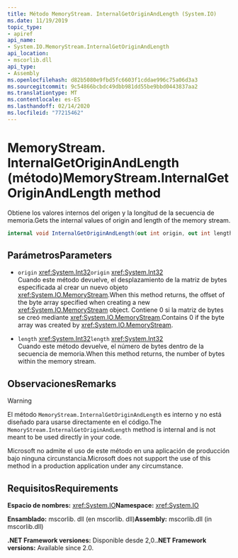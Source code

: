 ```yaml
---
title: Método MemoryStream. InternalGetOriginAndLength (System.IO)
ms.date: 11/19/2019
topic_type:
- apiref
api_name:
- System.IO.MemoryStream.InternalGetOriginAndLength
api_location:
- mscorlib.dll
api_type:
- Assembly
ms.openlocfilehash: d82b5080e9fbd5fc6603f1cddae996c75a06d3a3
ms.sourcegitcommit: 9c54866bcbdc49dbb981dd55be9bbd0443837aa2
ms.translationtype: MT
ms.contentlocale: es-ES
ms.lasthandoff: 02/14/2020
ms.locfileid: "77215462"
---
```

# <a name="memorystreaminternalgetoriginandlength-method"></a><span data-ttu-id="c5ba9-102">MemoryStream. InternalGetOriginAndLength (método)</span><span class="sxs-lookup"><span data-stu-id="c5ba9-102">MemoryStream.InternalGetOriginAndLength method</span></span>

<span data-ttu-id="c5ba9-103">Obtiene los valores internos del origen y la longitud de la secuencia de memoria.</span><span class="sxs-lookup"><span data-stu-id="c5ba9-103">Gets the internal values of origin and length of the memory stream.</span></span>

```csharp
internal void InternalGetOriginAndLength(out int origin, out int length)
```

## <a name="parameters"></a><span data-ttu-id="c5ba9-104">Parámetros</span><span class="sxs-lookup"><span data-stu-id="c5ba9-104">Parameters</span></span>

- <span data-ttu-id="c5ba9-105">`origin` <xref:System.Int32></span><span class="sxs-lookup"><span data-stu-id="c5ba9-105">`origin` <xref:System.Int32></span></span>\
  <span data-ttu-id="c5ba9-106">Cuando este método devuelve, el desplazamiento de la matriz de bytes especificada al crear un nuevo objeto <xref:System.IO.MemoryStream>.</span><span class="sxs-lookup"><span data-stu-id="c5ba9-106">When this method returns, the offset of the byte array specified when creating a new <xref:System.IO.MemoryStream> object.</span></span> <span data-ttu-id="c5ba9-107">Contiene 0 si la matriz de bytes se creó mediante <xref:System.IO.MemoryStream>.</span><span class="sxs-lookup"><span data-stu-id="c5ba9-107">Contains 0 if the byte array was created by <xref:System.IO.MemoryStream>.</span></span>

- <span data-ttu-id="c5ba9-108">`length` <xref:System.Int32></span><span class="sxs-lookup"><span data-stu-id="c5ba9-108">`length` <xref:System.Int32></span></span>\
  <span data-ttu-id="c5ba9-109">Cuando este método devuelve, el número de bytes dentro de la secuencia de memoria.</span><span class="sxs-lookup"><span data-stu-id="c5ba9-109">When this method returns, the number of bytes within the memory stream.</span></span>

## <a name="remarks"></a><span data-ttu-id="c5ba9-110">Observaciones</span><span class="sxs-lookup"><span data-stu-id="c5ba9-110">Remarks</span></span>

> [!WARNING]
> <span data-ttu-id="c5ba9-111">El método `MemoryStream.InternalGetOriginAndLength` es interno y no está diseñado para usarse directamente en el código.</span><span class="sxs-lookup"><span data-stu-id="c5ba9-111">The `MemoryStream.InternalGetOriginAndLength` method is internal and is not meant to be used directly in your code.</span></span>
>
> <span data-ttu-id="c5ba9-112">Microsoft no admite el uso de este método en una aplicación de producción bajo ninguna circunstancia.</span><span class="sxs-lookup"><span data-stu-id="c5ba9-112">Microsoft does not support the use of this method in a production application under any circumstance.</span></span>

## <a name="requirements"></a><span data-ttu-id="c5ba9-113">Requisitos</span><span class="sxs-lookup"><span data-stu-id="c5ba9-113">Requirements</span></span>

<span data-ttu-id="c5ba9-114">**Espacio de nombres:** <xref:System.IO></span><span class="sxs-lookup"><span data-stu-id="c5ba9-114">**Namespace:** <xref:System.IO></span></span>

<span data-ttu-id="c5ba9-115">**Ensamblado:** mscorlib. dll (en mscorlib. dll)</span><span class="sxs-lookup"><span data-stu-id="c5ba9-115">**Assembly:** mscorlib.dll (in mscorlib.dll)</span></span>

<span data-ttu-id="c5ba9-116">**.NET Framework versiones:** Disponible desde 2,0.</span><span class="sxs-lookup"><span data-stu-id="c5ba9-116">**.NET Framework versions:** Available since 2.0.</span></span>

